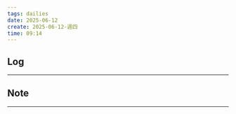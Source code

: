 ```yaml
---
tags: dailies  
date: 2025-06-12
create: 2025-06-12-週四
time: 09:14
---
```

## Log
---


## Note
---

